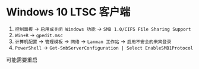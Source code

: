 # Windows 10 LTSC 客户端

1. `控制面板` -> `启用或关闭 Windows 功能` -> `SMB 1.0/CIFS File Sharing Support`
2. `Win+R` -> `gpedit.msc`
3. `计算机配置` -> `管理模板` -> `网络` -> `Lanman 工作站` -> `启用不安全的来宾登录`
4. `PowerShell` -> `Get-SmbServerConfiguration | Select EnableSMB1Protocol`

可能需要重启
